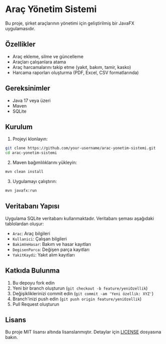 # Araç Yönetim Sistemi

Bu proje, şirket araçlarının yönetimi için geliştirilmiş bir JavaFX uygulamasıdır.

## Özellikler

- Araç ekleme, silme ve güncelleme
- Araçları çalışanlara atama
- Araç harcamalarını takip etme (yakıt, bakım, tamir, kasko)
- Harcama raporları oluşturma (PDF, Excel, CSV formatlarında)

## Gereksinimler

- Java 17 veya üzeri
- Maven
- SQLite

## Kurulum

1. Projeyi klonlayın:

```bash
git clone https://github.com/your-username/arac-yonetim-sistemi.git
cd arac-yonetim-sistemi
```

2. Maven bağımlılıklarını yükleyin:

```bash
mvn clean install
```

3. Uygulamayı çalıştırın:

```bash
mvn javafx:run
```

## Veritabanı Yapısı

Uygulama SQLite veritabanı kullanmaktadır. Veritabanı şeması aşağıdaki tablolardan oluşur:

- `Arac`: Araç bilgileri
- `Kullanici`: Çalışan bilgileri
- `BakimVeHasar`: Bakım ve hasar kayıtları
- `DegisenParca`: Değişen parça kayıtları
- `YakitKaydi`: Yakıt alım kayıtları

## Katkıda Bulunma

1. Bu depoyu fork edin
2. Yeni bir branch oluşturun (`git checkout -b feature/yeniOzellik`)
3. Değişikliklerinizi commit edin (`git commit -am 'Yeni özellik: XYZ'`)
4. Branch'inizi push edin (`git push origin feature/yeniOzellik`)
5. Pull Request oluşturun

## Lisans

Bu proje MIT lisansı altında lisanslanmıştır. Detaylar için [LICENSE](LICENSE) dosyasına bakın.
